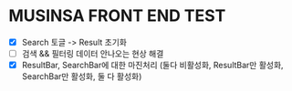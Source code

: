# MUSINSA FRONT END TEST

- [x] Search 토글 -> Result 초기화
- [ ] 검색 && 필터링 데이터 안나오는 현상 해결
- [x] ResultBar, SearchBar에 대한 마진처리 (둘다 비활성화, ResultBar만 활성화, SearchBar만 활성화, 둘 다 활성화)
